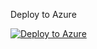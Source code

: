 Deploy to Azure

[![Deploy to Azure](https://aka.ms/deploytoazurebutton)](https://portal.azure.com/#create/Microsoft.Template/uri/https%3A%2F%2Fraw.githubusercontent.com%2Fice-engineering%2FSentinel-Onboarding%2FMergeValidation%2FAzureSentinelviaARMLighthouse%2FLighthouseVersion%2Fligthousesentineldeploy.json/createUIDefinitionUri/https%3A%2F%2Fraw.githubusercontent.com%2Fice-engineering%2FSentinel-Onboarding%2FMrgeValidation%2FAzureSentinelviaARMLighthouse%2FLighthouseVersion%2FcreateUiDefinition.json)
